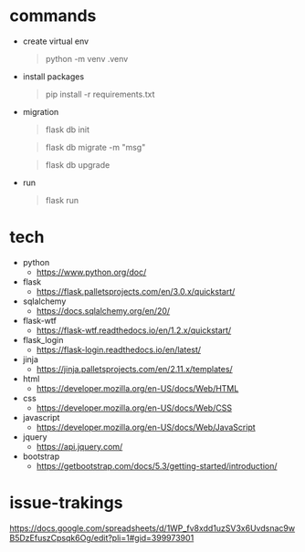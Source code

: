 # commands

- create virtual env
  > python -m venv .venv
- install packages
  > pip install -r requirements.txt
- migration

  > flask db init

  > flask db migrate -m "msg"

  > flask db upgrade

- run
  > flask run

# tech

- python
  - https://www.python.org/doc/
- flask
  - https://flask.palletsprojects.com/en/3.0.x/quickstart/
- sqlalchemy
  - https://docs.sqlalchemy.org/en/20/
- flask-wtf
  - https://flask-wtf.readthedocs.io/en/1.2.x/quickstart/
- flask_login
  - https://flask-login.readthedocs.io/en/latest/
- jinja
  - https://jinja.palletsprojects.com/en/2.11.x/templates/
- html
  - https://developer.mozilla.org/en-US/docs/Web/HTML
- css
  - https://developer.mozilla.org/en-US/docs/Web/CSS
- javascript
  - https://developer.mozilla.org/en-US/docs/Web/JavaScript
- jquery
  - https://api.jquery.com/
- bootstrap
  - https://getbootstrap.com/docs/5.3/getting-started/introduction/


# issue-trakings 
https://docs.google.com/spreadsheets/d/1WP_fv8xdd1uzSV3x6Uvdsnac9wB5DzEfuszCpsqk6Og/edit?pli=1#gid=399973901
